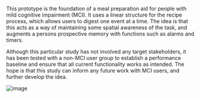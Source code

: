 This prototype is the foundation of a meal preparation aid for people with mild cognitive impairment (MCI). It uses a linear structure for the recipe process, which allows users to digest one event at a time. The idea is that this acts as a way of maintaining some spatial awareness of the task, and augments a persons prospective memory with functions such as alarms and timers.

Although this particular study has not involved any target stakeholders, it has been tested with a non-MCI user group to establish a performance baseline and ensure that all current functionality works as intended. The hope is that this study can inform any future work with MCI users, and further develop the idea.

![image](https://github.com/ChrisW-BU/CookingCompanion/assets/93863006/1f969e01-98ed-45aa-9747-8209bf6c0769)
